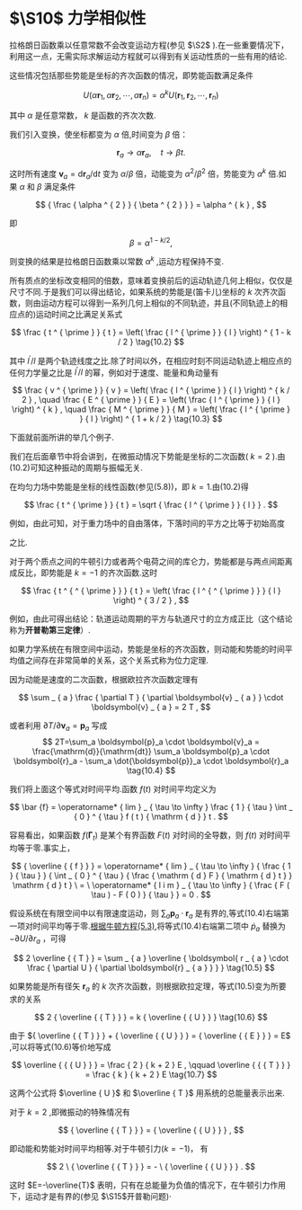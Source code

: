 # $\S10$ 力学相似性

拉格朗日函数乘以任意常数不会改变运动方程(参见 $\S2$ ).在一些重要情况下，利用这一点，无需实际求解运动方程就可以得到有关运动性质的一些有用的结论.

这些情况包括那些势能是坐标的齐次函数的情况，即势能函数满足条件

$$
U ( \alpha \boldsymbol{r} _ { 1 } , \alpha \boldsymbol{r} _ { 2 } , \cdots , \alpha \boldsymbol{r} _ { n } ) = \alpha ^ { k } U ( \boldsymbol{r} _ { 1 } , \boldsymbol{r} _ { 2 } , \cdots , \boldsymbol{r} _ { n } ) \tag{10.1}
$$

其中 $\alpha$ 是任意常数， $k$ 是函数的齐次次数.

我们引入变换，使坐标都变为 $\alpha$ 倍,时间变为 $\beta$ 倍：

$$
\boldsymbol{r} _ { a } \rightarrow { \alpha } \boldsymbol{r} _ { a } , \quad t \rightarrow { \beta } t .
$$

这时所有速度 $\boldsymbol { v } _ { a } = \mathrm { d } \boldsymbol { r } _ { a } / \mathrm { d } t$ 变为 $\alpha / \beta$ 倍，动能变为 $\alpha ^ { 2 } / \beta ^ { 2 }$ 倍，势能变为 $\alpha ^ { k }$ 倍.如果 $\alpha$ 和 $\beta$ 满足条件

$$
{ \frac { \alpha ^ { 2 } } { \beta ^ { 2 } } } = \alpha ^ { k } ,
$$

即

$$
\beta = \alpha ^ { 1 - k / 2 } ,
$$

则变换的结果是拉格朗日函数乘以常数 $\alpha ^ { k }$ ,运动方程保持不变.

所有质点的坐标改变相同的倍数，意味着变换前后的运动轨迹几何上相似，仅仅是尺寸不同.于是我们可以得出结论，如果系统的势能是(笛卡儿)坐标的 $k$ 次齐次函数，则由运动方程可以得到一系列几何上相似的不同轨迹，并且(不同轨迹上的相应点的)运动时间之比满足关系式

$$
\frac { t ^ { \prime } } { t } = \left( \frac { l ^ { \prime } } { l } \right) ^ { 1 - k / 2 } \tag{10.2}
$$

其中 $l ^ { \prime } / l$ 是两个轨迹线度之比.除了时间以外，在相应时刻不同运动轨迹上相应点的任何力学量之比是 $l ^ { \prime } / l$ 的幂，例如对于速度、能量和角动量有

$$
\frac { v ^ { \prime } } { v } = \left( \frac { l ^ { \prime } } { l } \right) ^ { k / 2 } , \quad \frac { E ^ { \prime } } { E } = \left( \frac { l ^ { \prime } } { l } \right) ^ { k } , \quad \frac { M ^ { \prime } } { M } = \left( \frac { l ^ { \prime } } { l } \right) ^ { 1 + k / 2 } \tag{10.3}
$$

下面就前面所讲的举几个例子.

我们在后面章节中将会讲到，在微振动情况下势能是坐标的二次函数( $k = 2$ ).由(10.2)可知这种振动的周期与振幅无关.

在均匀力场中势能是坐标的线性函数(参见(5.8))，即 $k=1$.由(10.2)得

$$
\frac { t ^ { \prime } } { t } = \sqrt { \frac { l ^ { \prime } } { l } } .
$$

例如，由此可知，对于重力场中的自由落体，下落时间的平方之比等于初始高度

之比.

对于两个质点之间的牛顿引力或者两个电荷之间的库仑力，势能都是与两点间距离成反比，即势能是 $k = - 1$ 的齐次函数.这时

$$
\frac { t ^ { ^ { \prime } } } { t } = \left( \frac { l ^ { ^ { \prime } } } { l } \right) ^ { 3 / 2 } ,
$$

例如，由此可得出结论：轨道运动周期的平方与轨道尺寸的立方成正比（这个结论称为**开普勒第三定律**）.

如果力学系统在有限空间中运动，势能是坐标的齐次函数，则动能和势能的时间平均值之间存在非常简单的关系，这个关系式称为位力定理.

因为动能是速度的二次函数，根据欧拉齐次函数定理有

$$
\sum _ { a } \frac { \partial T } { \partial \boldsymbol{v} _ { a } } \cdot \boldsymbol{v} _ { a } = 2 T ,
$$

或者利用 ${ \partial T } / { \partial { \boldsymbol { v } } _ { a } } = { \boldsymbol { p } } _ { a }$ 写成
$$
2T=\sum_a \boldsymbol{p}_a \cdot \boldsymbol{v}_a = \frac{\mathrm{d}}{\mathrm{dt}} \sum_a \boldsymbol{p}_a \cdot \boldsymbol{r}_a - \sum_a \dot{\boldsymbol{p}}_a \cdot \boldsymbol{r}_a \tag{10.4}
$$


我们将上面这个等式对时间平均.函数 $f ( t )$ 对时间平均定义为

$$
\bar {f} = \operatorname* { lim } _ { \tau \to \infty } \frac { 1 } { \tau } \int _ { 0 } ^ { \tau } f ( t ) { \mathrm { d } } t .
$$

容易看出，如果函数 $f ( \mathbf { \Gamma } _ { t } )$ 是某个有界函数 $F ( t )$ 对时间的全导数，则 $f ( t )$ 对时间平均等于零.事实上，

$$
{ \overline { { f } } } = \operatorname* { lim } _ { \tau \to \infty } { \frac { 1 } { \tau } } { \int _ { 0 } ^ { \tau } { \frac { \mathrm { d } F } { \mathrm { d } t } } \mathrm { d } t } \ = \ \operatorname* { l i m } _ { \tau \to \infty } { \frac { F ( \tau ) - F ( 0 ) } { \tau } } = 0 .
$$

假设系统在有限空间中以有限速度运动，则 $\sum _ { a } { \boldsymbol{p} _ { a } } \cdot \boldsymbol{ r } _ { a }$ 是有界的,等式(10.4)右端第一项对时间平均等于零.[根据牛顿方程(5.3)](5质点系的拉格朗日函数.md##Landua_dynamics_5_3),将等式(10.4)右端第二项中 ${ \dot { p } } _ { a }$ 替换为 $- \partial U / \partial r _ { a }$ ，可得

$$
2 \overline { { T } } = \sum _ { a } \overline { \boldsymbol{ r _ { a } \cdot \frac { \partial U } { \partial \boldsymbol{r} _ { a } } } } \tag{10.5}
$$

如果势能是所有径矢 $\boldsymbol{r}_a$ 的 $k$ 次齐次函数，则根据欧拉定理，等式(10.5)变为所要求的关系

$$
2 { \overline { { T } } } = k { \overline { { U } } } \tag{10.6}
$$

由于 ${ \overline { { T } } } + { \overline { { U } } } = { \overline { { E } } } = E$ ,可以将等式(10.6)等价地写成

$$
\overline { { { U } } } = \frac { 2 } { k + 2 } E , \qquad \overline { { { T } } } = \frac { k } { k + 2 } E \tag{10.7}
$$

这两个公式将 $\overline { U }$ 和 $\overline { T }$ 用系统的总能量表示出来.

对于 $k = 2$ ,即微振动的特殊情况有

$$
{ \overline { { T } } } = { \overline { { U } } } ,
$$

即动能和势能对时间平均相等.对于牛顿引力($k=-1$)， 有

$$
2 \ { \overline { { T } } } = - \ { \overline { { U } } } .
$$

这时 $E=-\overline{T}$ 表明，只有在总能量为负值的情况下，在牛顿引力作用下，运动才是有界的(参见 $\S15$开普勒问题)·
